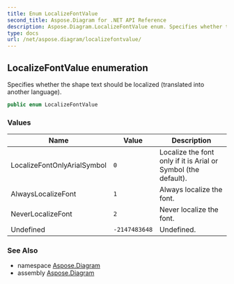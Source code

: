 ```yaml
---
title: Enum LocalizeFontValue
second_title: Aspose.Diagram for .NET API Reference
description: Aspose.Diagram.LocalizeFontValue enum. Specifies whether the shape text should be localized translated into another language
type: docs
url: /net/aspose.diagram/localizefontvalue/
---
```

## LocalizeFontValue enumeration

Specifies whether the shape text should be localized (translated into another language).

```csharp
public enum LocalizeFontValue
```

### Values

| Name | Value | Description |
| --- | --- | --- |
| LocalizeFontOnlyArialSymbol | `0` | Localize the font only if it is Arial or Symbol (the default). |
| AlwaysLocalizeFont | `1` | Always localize the font. |
| NeverLocalizeFont | `2` | Never localize the font. |
| Undefined | `-2147483648` | Undefined. |

### See Also

* namespace [Aspose.Diagram](../../aspose.diagram/)
* assembly [Aspose.Diagram](../../)


